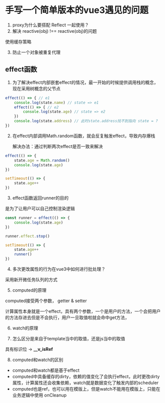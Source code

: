 # 手写一个简单版本的vue3遇见的问题

1. proxy为什么要搭配 Reflect 一起使用？
2. 解决 reactive(obj) !== reactive(obj)的问题

使用缓存策略

3. 防止一个对象被重复代理


## effect函数

1. 为了解决effect内部嵌套effect的情况，最一开始的时候提供调用栈的概念，现在采用树概念的父节点

```js
effect(() => { // e1
    console.log(state.name) // state => e1
    effect(() => { // e2
        console.log(state.age) // state => e2
    })
    console.log(state.address) // 此时state.address找不到指向 state = ?
})
```

2. 在effect内部调用Math.random函数，就会反复触发effect，导致内存爆栈
   
   解决办法：通过判断两次effect是否一致来解决

```js
effect(() => {
    state.age = Math.random()
    console.log(state.age)
})

setTimeout(() => {
    state.age++
})
```

3. effect函数返回runner的目的

是为了让用户可以自己控制渲染逻辑

```js
const runner = effect(() => {
    console.log(state.age)
})

runner.effect.stop()

setTimeout(() => {
    state.age++
    runner()
})
```

4. 多次更改属性的行为在vue3中如何进行批处理？

采用新开微任务队列的方式


5. computed的原理

computed接受两个参数， getter & setter

计算属性本身就是一个effect，具有两个参数，一个是用户的方法，一个会把用户的方法存进去但是不会执行，用户一旦取值啦就会命中get方法， 

6. watch的原理

7. 怎么区分是来自于template当中的取值，还是js当中的取值

具有标识位 -> **__v_isRef**

8. computed和watch的区别

+ computed和watch都是基于effect
+ computed中具备缓存的dirty，依赖的值变化了会执行effect，此时更改dirty属性，计算属性还会收集依赖，watch就是数据变化了触发内部的scheduler
+ computed也是ref，也可以用在模版上，但是watch不能用在模版上，只能在业务逻辑中使用 onCleanup